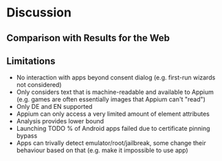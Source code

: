 # Discussion

## Comparison with Results for the Web

## Limitations

* No interaction with apps beyond consent dialog (e.g. first-run wizards not considered)
* Only considers text that is machine-readable and available to Appium (e.g. games are often essentially images that Appium can't "read")
* Only DE and EN supported
* Appium can only access a very limited amount of element attributes
* Analysis provides lower bound
* Launching TODO % of Android apps failed due to certificate pinning bypass
* Apps can trivally detect emulator/root/jailbreak, some change their behaviour based on that (e.g. make it impossible to use app)
